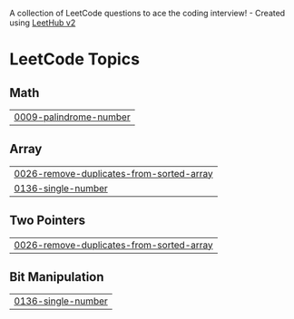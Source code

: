 A collection of LeetCode questions to ace the coding interview! - Created using [LeetHub v2](https://github.com/arunbhardwaj/LeetHub-2.0)
<!---LeetCode Topics Start-->
# LeetCode Topics
## Math
|  |
| ------- |
| [0009-palindrome-number](https://github.com/AdwayRakshit/java_dsa_leetcode/tree/master/0009-palindrome-number) |
## Array
|  |
| ------- |
| [0026-remove-duplicates-from-sorted-array](https://github.com/AdwayRakshit/java_dsa_leetcode/tree/master/0026-remove-duplicates-from-sorted-array) |
| [0136-single-number](https://github.com/AdwayRakshit/java_dsa_leetcode/tree/master/0136-single-number) |
## Two Pointers
|  |
| ------- |
| [0026-remove-duplicates-from-sorted-array](https://github.com/AdwayRakshit/java_dsa_leetcode/tree/master/0026-remove-duplicates-from-sorted-array) |
## Bit Manipulation
|  |
| ------- |
| [0136-single-number](https://github.com/AdwayRakshit/java_dsa_leetcode/tree/master/0136-single-number) |
<!---LeetCode Topics End-->